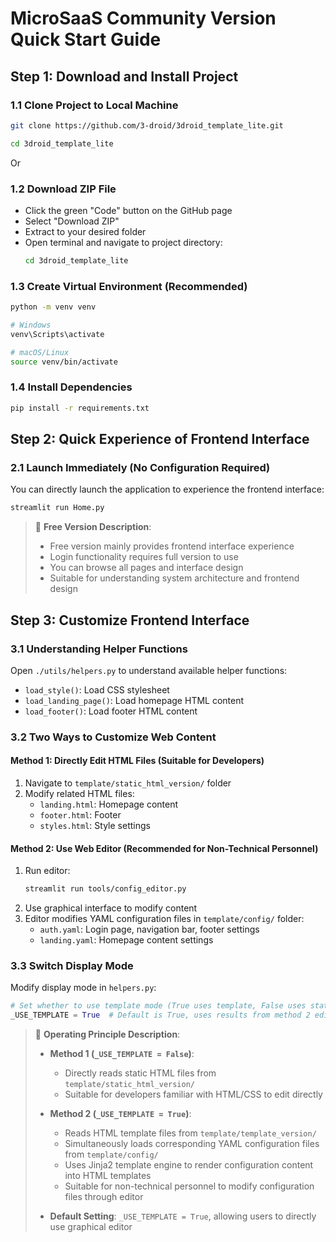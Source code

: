 # MicroSaaS Community Version Quick Start Guide

## Step 1: Download and Install Project

### 1.1 Clone Project to Local Machine
```bash
git clone https://github.com/3-droid/3droid_template_lite.git

cd 3droid_template_lite
```

Or

### 1.2 Download ZIP File
- Click the green "Code" button on the GitHub page
- Select "Download ZIP"
- Extract to your desired folder
- Open terminal and navigate to project directory:
  ```bash
  cd 3droid_template_lite
  ```

### 1.3 Create Virtual Environment (Recommended)
```bash
python -m venv venv

# Windows
venv\Scripts\activate

# macOS/Linux
source venv/bin/activate
```

### 1.4 Install Dependencies
```bash
pip install -r requirements.txt
```

## Step 2: Quick Experience of Frontend Interface

### 2.1 Launch Immediately (No Configuration Required)
You can directly launch the application to experience the frontend interface:

```bash
streamlit run Home.py
```

> 📝 **Free Version Description**:
> - Free version mainly provides frontend interface experience
> - Login functionality requires full version to use
> - You can browse all pages and interface design
> - Suitable for understanding system architecture and frontend design

## Step 3: Customize Frontend Interface

### 3.1 Understanding Helper Functions
Open `./utils/helpers.py` to understand available helper functions:

- `load_style()`: Load CSS stylesheet
- `load_landing_page()`: Load homepage HTML content  
- `load_footer()`: Load footer HTML content

### 3.2 Two Ways to Customize Web Content

#### Method 1: Directly Edit HTML Files (Suitable for Developers)
1. Navigate to `template/static_html_version/` folder
2. Modify related HTML files:
   - `landing.html`: Homepage content
   - `footer.html`: Footer
   - `styles.html`: Style settings

#### Method 2: Use Web Editor (Recommended for Non-Technical Personnel)
1. Run editor:
   ```bash
   streamlit run tools/config_editor.py
   ```
2. Use graphical interface to modify content
3. Editor modifies YAML configuration files in `template/config/` folder:
   - `auth.yaml`: Login page, navigation bar, footer settings
   - `landing.yaml`: Homepage content settings   

### 3.3 Switch Display Mode
Modify display mode in `helpers.py`:
```python
# Set whether to use template mode (True uses template, False uses static HTML)
_USE_TEMPLATE = True  # Default is True, uses results from method 2 editor modifications
```

> 📝 **Operating Principle Description**:
> - **Method 1 (`_USE_TEMPLATE = False`)**:
>   - Directly reads static HTML files from `template/static_html_version/`
>   - Suitable for developers familiar with HTML/CSS to edit directly
> 
> - **Method 2 (`_USE_TEMPLATE = True`)**:
>   - Reads HTML template files from `template/template_version/`
>   - Simultaneously loads corresponding YAML configuration files from `template/config/`
>   - Uses Jinja2 template engine to render configuration content into HTML templates
>   - Suitable for non-technical personnel to modify configuration files through editor
> 
> - **Default Setting**: `_USE_TEMPLATE = True`, allowing users to directly use graphical editor
